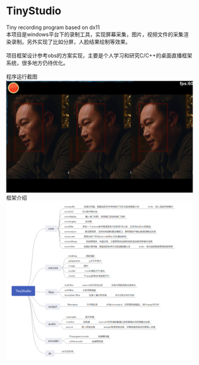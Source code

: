 # TinyStudio
Tiny recording program based on dx11 <br />
本项目是windows平台下的录制工具，实现屏幕采集，图片，视频文件的采集渲染录制。另外实现了比如分屏，人脸结果绘制等效果。 
<br /><br />
项目框架设计参考obs的方案实现，主要是个人学习和研究C/C++的桌面直播框架系统，很多地方仍待优化。
<br /><br />
程序运行截图
<br />
![image](doc/image_2.jpg)
框架介绍
<br />
![image](doc/image.jpg)
